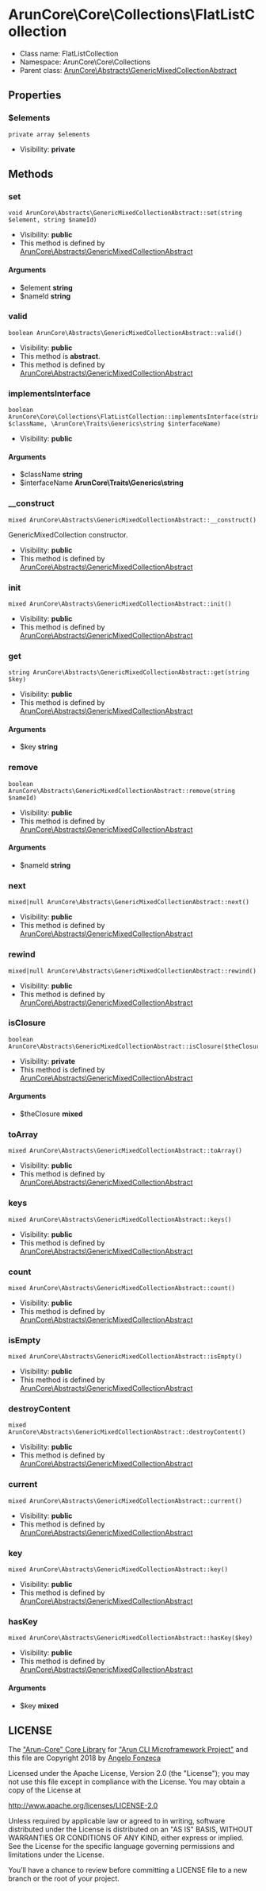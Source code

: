 ArunCore\Core\Collections\FlatListCollection
===============






* Class name: FlatListCollection
* Namespace: ArunCore\Core\Collections
* Parent class: [ArunCore\Abstracts\GenericMixedCollectionAbstract](ArunCore-Abstracts-GenericMixedCollectionAbstract.md)





Properties
----------


### $elements

    private array $elements





* Visibility: **private**


Methods
-------


### set

    void ArunCore\Abstracts\GenericMixedCollectionAbstract::set(string $element, string $nameId)





* Visibility: **public**
* This method is defined by [ArunCore\Abstracts\GenericMixedCollectionAbstract](ArunCore-Abstracts-GenericMixedCollectionAbstract.md)


#### Arguments
* $element **string**
* $nameId **string**



### valid

    boolean ArunCore\Abstracts\GenericMixedCollectionAbstract::valid()





* Visibility: **public**
* This method is **abstract**.
* This method is defined by [ArunCore\Abstracts\GenericMixedCollectionAbstract](ArunCore-Abstracts-GenericMixedCollectionAbstract.md)




### implementsInterface

    boolean ArunCore\Core\Collections\FlatListCollection::implementsInterface(string $className, \ArunCore\Traits\Generics\string $interfaceName)





* Visibility: **public**


#### Arguments
* $className **string**
* $interfaceName **ArunCore\Traits\Generics\string**



### __construct

    mixed ArunCore\Abstracts\GenericMixedCollectionAbstract::__construct()

GenericMixedCollection constructor.



* Visibility: **public**
* This method is defined by [ArunCore\Abstracts\GenericMixedCollectionAbstract](ArunCore-Abstracts-GenericMixedCollectionAbstract.md)




### init

    mixed ArunCore\Abstracts\GenericMixedCollectionAbstract::init()





* Visibility: **public**
* This method is defined by [ArunCore\Abstracts\GenericMixedCollectionAbstract](ArunCore-Abstracts-GenericMixedCollectionAbstract.md)




### get

    string ArunCore\Abstracts\GenericMixedCollectionAbstract::get(string $key)





* Visibility: **public**
* This method is defined by [ArunCore\Abstracts\GenericMixedCollectionAbstract](ArunCore-Abstracts-GenericMixedCollectionAbstract.md)


#### Arguments
* $key **string**



### remove

    boolean ArunCore\Abstracts\GenericMixedCollectionAbstract::remove(string $nameId)





* Visibility: **public**
* This method is defined by [ArunCore\Abstracts\GenericMixedCollectionAbstract](ArunCore-Abstracts-GenericMixedCollectionAbstract.md)


#### Arguments
* $nameId **string**



### next

    mixed|null ArunCore\Abstracts\GenericMixedCollectionAbstract::next()





* Visibility: **public**
* This method is defined by [ArunCore\Abstracts\GenericMixedCollectionAbstract](ArunCore-Abstracts-GenericMixedCollectionAbstract.md)




### rewind

    mixed|null ArunCore\Abstracts\GenericMixedCollectionAbstract::rewind()





* Visibility: **public**
* This method is defined by [ArunCore\Abstracts\GenericMixedCollectionAbstract](ArunCore-Abstracts-GenericMixedCollectionAbstract.md)




### isClosure

    boolean ArunCore\Abstracts\GenericMixedCollectionAbstract::isClosure($theClosure)





* Visibility: **private**
* This method is defined by [ArunCore\Abstracts\GenericMixedCollectionAbstract](ArunCore-Abstracts-GenericMixedCollectionAbstract.md)


#### Arguments
* $theClosure **mixed**



### toArray

    mixed ArunCore\Abstracts\GenericMixedCollectionAbstract::toArray()





* Visibility: **public**
* This method is defined by [ArunCore\Abstracts\GenericMixedCollectionAbstract](ArunCore-Abstracts-GenericMixedCollectionAbstract.md)




### keys

    mixed ArunCore\Abstracts\GenericMixedCollectionAbstract::keys()





* Visibility: **public**
* This method is defined by [ArunCore\Abstracts\GenericMixedCollectionAbstract](ArunCore-Abstracts-GenericMixedCollectionAbstract.md)




### count

    mixed ArunCore\Abstracts\GenericMixedCollectionAbstract::count()





* Visibility: **public**
* This method is defined by [ArunCore\Abstracts\GenericMixedCollectionAbstract](ArunCore-Abstracts-GenericMixedCollectionAbstract.md)




### isEmpty

    mixed ArunCore\Abstracts\GenericMixedCollectionAbstract::isEmpty()





* Visibility: **public**
* This method is defined by [ArunCore\Abstracts\GenericMixedCollectionAbstract](ArunCore-Abstracts-GenericMixedCollectionAbstract.md)




### destroyContent

    mixed ArunCore\Abstracts\GenericMixedCollectionAbstract::destroyContent()





* Visibility: **public**
* This method is defined by [ArunCore\Abstracts\GenericMixedCollectionAbstract](ArunCore-Abstracts-GenericMixedCollectionAbstract.md)




### current

    mixed ArunCore\Abstracts\GenericMixedCollectionAbstract::current()





* Visibility: **public**
* This method is defined by [ArunCore\Abstracts\GenericMixedCollectionAbstract](ArunCore-Abstracts-GenericMixedCollectionAbstract.md)




### key

    mixed ArunCore\Abstracts\GenericMixedCollectionAbstract::key()





* Visibility: **public**
* This method is defined by [ArunCore\Abstracts\GenericMixedCollectionAbstract](ArunCore-Abstracts-GenericMixedCollectionAbstract.md)




### hasKey

    mixed ArunCore\Abstracts\GenericMixedCollectionAbstract::hasKey($key)





* Visibility: **public**
* This method is defined by [ArunCore\Abstracts\GenericMixedCollectionAbstract](ArunCore-Abstracts-GenericMixedCollectionAbstract.md)


#### Arguments
* $key **mixed**




LICENSE
-------

The ["Arun-Core" Core Library](https://github.com/afonzeca/arun-core) for ["Arun CLI Microframework Project"](https://github.com/afonzeca/arun) and this file are Copyright 2018 by [Angelo Fonzeca](https://www.linkedin.com/in/angelo-f-1806868/)

Licensed under the Apache License, Version 2.0 (the "License"); you may not use this file except in compliance with the License. You may obtain a copy of the License at

http://www.apache.org/licenses/LICENSE-2.0

Unless required by applicable law or agreed to in writing, software distributed under the License is distributed on an "AS IS" BASIS, WITHOUT WARRANTIES OR CONDITIONS OF ANY KIND, either express or implied. See the License for the specific language governing permissions and limitations under the License.

You’ll have a chance to review before committing a LICENSE file to a new branch or the root of your project.
